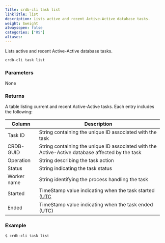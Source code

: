 ```yaml
---
Title: crdb-cli task list
linkTitle: list
description: Lists active and recent Active-Active database tasks.
weight: $weight
alwaysopen: false
categories: ["RS"]
aliases:
---
```


Lists active and recent Active-Active database tasks.

```sh
crdb-cli task list
```

### Parameters

None

### Returns

A table listing current and recent Active-Active tasks.  Each entry includes the following:

| Column | Description |
|--------|-------------|
| Task ID | String containing the unique ID associated with the task |
| CRDB-GUID | String containing the unique ID associated with the Active-Active database affected by the task |
| Operation | String describing the task action |
| Status | String indicating the task status |
| Worker name | String identifying the process handling the task |
| Started | TimeStamp value indicating when the task started ([UTC](https://en.wikipedia.org/wiki/Coordinated_Universal_Time) |
| Ended | TimeStamp value indicating when the task ended (UTC) |

### Example

```sh
$ crdb-cli task list
```
